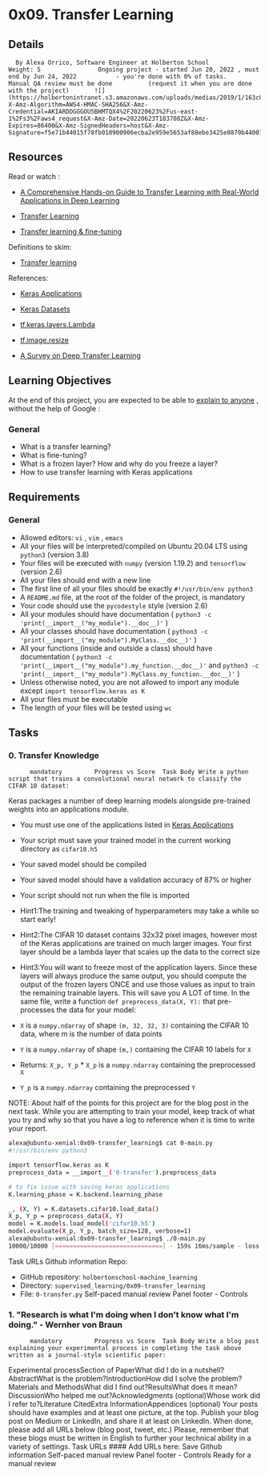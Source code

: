 # 0x09. Transfer Learning
## Details
      By Alexa Orrico, Software Engineer at Holberton School          Weight: 5                Ongoing project - started Jun 20, 2022 , must end by Jun 24, 2022           - you're done with 0% of tasks.      Manual QA review must be done          (request it when you are done with the project)       ![](https://holbertonintranet.s3.amazonaws.com/uploads/medias/2019/1/163c04ba1a1523f33173.jpg?X-Amz-Algorithm=AWS4-HMAC-SHA256&X-Amz-Credential=AKIARDDGGGOU5BHMTQX4%2F20220623%2Fus-east-1%2Fs3%2Faws4_request&X-Amz-Date=20220623T183708Z&X-Amz-Expires=86400&X-Amz-SignedHeaders=host&X-Amz-Signature=f5e71b44015f78fb018900906ecba2e959e5653af88ebe3425e0870b44007ec1) 

## Resources
Read or watch :
* [A Comprehensive Hands-on Guide to Transfer Learning with Real-World Applications in Deep Learning](https://intranet.hbtn.io/rltoken/mUVocERJcBpqDhzjRxEF0w) 

* [Transfer Learning](https://intranet.hbtn.io/rltoken/4NuXO5rWno8j5WICOJRUmA) 

* [Transfer learning & fine-tuning](https://intranet.hbtn.io/rltoken/jIVSB3Y5TLdYFHkcjX5OfQ) 

Definitions to skim:
* [Transfer learning](https://intranet.hbtn.io/rltoken/iDLig1rnDoigSnqiqaxcYg) 

References:
* [Keras Applications](https://intranet.hbtn.io/rltoken/tbgCxEaDctl-CBoEe1hl8g) 

* [Keras Datasets](https://intranet.hbtn.io/rltoken/CMlA0TUOv5svhiSxoy4PDw) 

* [tf.keras.layers.Lambda](https://intranet.hbtn.io/rltoken/VVxWUZmuV43EajhxyxAbKw) 

* [tf.image.resize](https://intranet.hbtn.io/rltoken/-7xI5DSfHFncvL-U-cZ5og) 

* [A Survey on Deep Transfer Learning](https://intranet.hbtn.io/rltoken/094hW_tsJrotSljWeiCSSA) 

## Learning Objectives
At the end of this project, you are expected to be able to  [explain to anyone](https://intranet.hbtn.io/rltoken/UsaKPqQOjrdsxsY-RiqP9A) 
 ,  without the help of Google :
### General
* What is a transfer learning?
* What is fine-tuning?
* What is a frozen layer? How and why do you freeze a layer?
* How to use transfer learning with Keras applications
## Requirements
### General
* Allowed editors:  ` vi ` ,  ` vim ` ,  ` emacs ` 
* All your files will be interpreted/compiled on Ubuntu 20.04 LTS using  ` python3 `  (version 3.8)
* Your files will be executed with  ` numpy `  (version 1.19.2) and  ` tensorflow `  (version 2.6)
* All your files should end with a new line
* The first line of all your files should be exactly  ` #!/usr/bin/env python3 ` 
* A  ` README.md `  file, at the root of the folder of the project, is mandatory
* Your code should use the  ` pycodestyle `  style (version 2.6)
* All your modules should have documentation ( ` python3 -c 'print(__import__("my_module").__doc__)' ` )
* All your classes should have documentation ( ` python3 -c 'print(__import__("my_module").MyClass.__doc__)' ` )
* All your functions (inside and outside a class) should have documentation ( ` python3 -c 'print(__import__("my_module").my_function.__doc__)' `  and  ` python3 -c 'print(__import__("my_module").MyClass.my_function.__doc__)' ` )
* Unless otherwise noted, you are not allowed to import any module except  ` import tensorflow.keras as K ` 
* All your files must be executable
* The length of your files will be tested using  ` wc ` 
## Tasks
### 0. Transfer Knowledge
          mandatory         Progress vs Score  Task Body Write a python script that trains a convolutional neural network to classify the CIFAR 10 dataset:
Keras packages a number of deep learning models alongside pre-trained weights into an applications module. 
* You must use one of the applications listed in [Keras Applications](https://intranet.hbtn.io/rltoken/tbgCxEaDctl-CBoEe1hl8g) 

* Your script must save your trained model in the current working directory as  ` cifar10.h5 ` 
* Your saved model should be compiled
* Your saved model should have a validation accuracy of 87% or higher
* Your script should not run when the file is imported
* Hint1:The training and tweaking of hyperparameters may take a while so start early!
* Hint2:The CIFAR 10 dataset contains 32x32 pixel images, however most of the Keras applications are trained on much larger images. Your first layer should be a lambda layer that scales up the data to the correct size
* Hint3:You will want to freeze most of the application layers. Since these layers will always produce the same output, you should compute the output of the frozen layers ONCE and use those values as input to train the remaining trainable layers. This will save you A LOT of time.
In the same file, write a function   ` def preprocess_data(X, Y): `   that pre-processes the data for your model:
*  ` X `  is a  ` numpy.ndarray `  of shape  ` (m, 32, 32, 3) `  containing the CIFAR 10 data, where m is the number of data points
*  ` Y `  is a  ` numpy.ndarray `  of shape  ` (m,) `  containing the CIFAR 10 labels for  ` X ` 
* Returns:  ` X_p, Y_p ` *  ` X_p `  is a  ` numpy.ndarray `  containing the preprocessed  ` X ` 
*  ` Y_p `  is a  ` numpy.ndarray `  containing the preprocessed  ` Y ` 

NOTE: About half of the points for this project are for the blog post in the next task. While you are attempting to train your model, keep track of what you try and why so that you have a log to reference when it is time to write your report.
```bash
alexa@ubuntu-xenial:0x09-transfer_learning$ cat 0-main.py
#!/usr/bin/env python3

import tensorflow.keras as K
preprocess_data = __import__('0-transfer').preprocess_data

# to fix issue with saving keras applications
K.learning_phase = K.backend.learning_phase 

_, (X, Y) = K.datasets.cifar10.load_data()
X_p, Y_p = preprocess_data(X, Y)
model = K.models.load_model('cifar10.h5')
model.evaluate(X_p, Y_p, batch_size=128, verbose=1)
alexa@ubuntu-xenial:0x09-transfer_learning$ ./0-main.py
10000/10000 [==============================] - 159s 16ms/sample - loss: 0.3329 - acc: 0.8864

```
 Task URLs  Github information Repo:
* GitHub repository:  ` holbertonschool-machine_learning ` 
* Directory:  ` supervised_learning/0x09-transfer_learning ` 
* File:  ` 0-transfer.py ` 
 Self-paced manual review  Panel footer - Controls 
### 1. "Research is what I'm doing when I don't know what I'm doing." - Wernher von Braun
          mandatory         Progress vs Score  Task Body Write a blog post explaining your experimental process in completing the task above written as a journal-style scientific paper:

Experimental processSection of PaperWhat did I do in a nutshell?AbstractWhat is the problem?IntroductionHow did I solve the problem?Materials and MethodsWhat did I find out?ResultsWhat does it mean?DiscussionWho helped me out?Acknowledgments (optional)Whose work did I refer to?Literature CitedExtra InformationAppendices (optional)
Your posts should have examples and at least one picture, at the top. Publish your blog post on Medium or LinkedIn, and share it at least on LinkedIn.
When done, please add all URLs below (blog post, tweet, etc.)
Please, remember that these blogs must be written in English to further your technical ability in a variety of settings.
 Task URLs #### Add URLs here:
                Save               Github information  Self-paced manual review  Panel footer - Controls 
Ready for a  manual review

